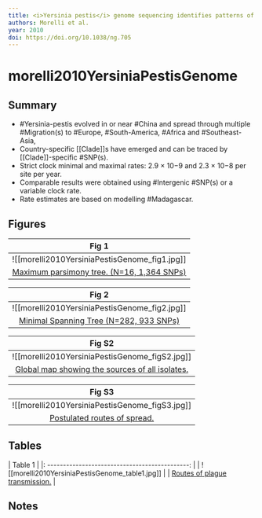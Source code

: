 ```yaml
---
title: <i>Yersinia pestis</i> genome sequencing identifies patterns of global phylogenetic diversity
authors: Morelli et al.
year: 2010
doi: https://doi.org/10.1038/ng.705
---
```


# morelli2010YersiniaPestisGenome

## Summary

- #Yersinia-pestis  evolved in or near #China and spread through multiple #Migration(s) to #Europe, #South-America, #Africa and #Southeast-Asia,
- Country-specific [[Clade]]s have emerged and can be traced by [[Clade]]-specific #SNP(s).
- Strict clock minimal and maximal rates: 2.9 × 10−9 and 2.3 × 10−8 per site per year.
- Comparable results were obtained using #Intergenic #SNP(s) or a variable clock rate.
- Rate estimates are based on modelling #Madagascar.

## Figures

|                       Fig 1                        |
|:--------------------------------------------------:|
|   ![[morelli2010YersiniaPestisGenome_fig1.jpg]]    |
| [Maximum parsimony tree. (N=16, 1,364 SNPs)](morelli2010YersiniaPestisGenome) |

|                                   Fig 2                                    |
|:--------------------------------------------------------------------------:|
|               ![[morelli2010YersiniaPestisGenome_fig2.jpg]]                |
| [Minimal Spanning Tree (N=282, 933 SNPs)](morelli2010YersiniaPestisGenome) |

| Fig S2                                         |
|:---------------------------------------------: |
| ![[morelli2010YersiniaPestisGenome_figS2.jpg]] |
| [Global map showing the sources of all isolates.](morelli2010YersiniaPestisGenome)                                              |

| Fig S3                                         |
|:---------------------------------------------: |
| ![[morelli2010YersiniaPestisGenome_figS3.jpg]] |
| [Postulated routes of spread.](morelli2010YersiniaPestisGenome)                                              |

## Tables

| Table 1                                         |
|: ---------------------------------------------: |
| ![[morelli2010YersiniaPestisGenome_table1.jpg]] |
| [Routes of plague transmission.](morelli2010YersiniaPestisGenome)                                              |

## Notes